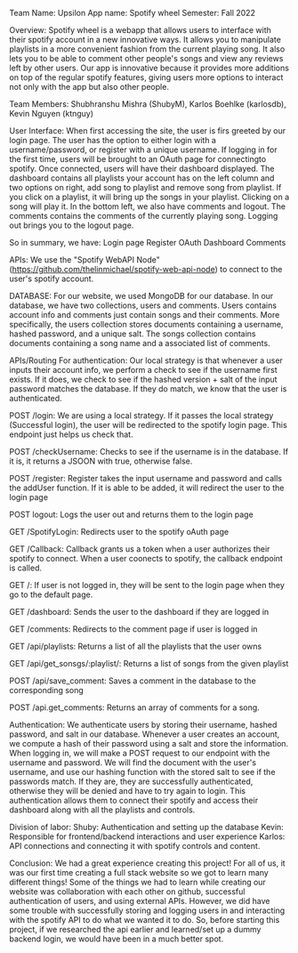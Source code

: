 Team Name: Upsilon
App name: Spotify wheel
Semester: Fall 2022

Overview: 
Spotify wheel is a webapp that allows users to interface with their spotify account in a new innovative ways. It allows you to manipulate playlists
in a more convenient fashion from the current playing song. It also lets you to be able to comment other people's songs and view any reviews left by other users. 
Our app is innovative because it provides more additions on top of the regular spotify features, giving users more options to interact not only with
the app but also other people. 

Team Members: Shubhranshu Mishra (ShubyM), Karlos Boehlke (karlosdb), Kevin Nguyen (ktnguy)

User Interface: 
When first accessing the site, the user is firs greeted by our login page. The user has the option to either login with a username/password, or register
with a unique username. If logging in for the first time, users will be brought to an OAuth page for connectingto spotify. Once connected, users will
have their dashboard displayed. The dashboard contains all playlists your account has on the left column and two options on right, add song to 
playlist and remove song from playlist. If you click on a playlist, it will bring up the songs in your playlist. Clicking on a song will play it. 
In the bottom left, we also have comments and logout. The comments contains the comments of the currently playing song. 
Logging out brings you to the logout page. 


So in summary, we have: 
Login page
Register
OAuth
Dashboard
Comments

APIs: 
We use the "Spotify WebAPI Node" (https://github.com/thelinmichael/spotify-web-api-node) to connect to the user's spotify account. 

DATABASE:
For our website, we used MongoDB for our database. In our database, we have two collections, users and comments. Users contains account info and 
comments just contain songs and their comments. More specifically, the users collection stores documents containing a username, hashed password, and
a unique salt. The songs collection contains documents containing a song name and a associated list of comments. 

APIs/Routing
For authentication:
Our local strategy is that whenever a user inputs their account info, we perform a check to see if the username first exists. If it does,
we check to see if the hashed version + salt of the input password matches the database. If they do match, we know that the user is authenticated.

POST /login: 
We are using a local strategy. If it passes the local strategy (Successful login), the user will be redirected to the spotify login page. This endpoint
just helps us check that.

POST /checkUsername: 
Checks to see if the username is in the database. If it is, it returns a JSOON with true, otherwise false. 

POST /register:
Register takes the input username and password and calls the addUser function. If it is able to be added, it will redirect the user to the login page

POST logout:
Logs the user out and returns them to the login page

GET /SpotifyLogin:
Redirects user to the spotify oAuth page

GET /Callback:
Callback grants us a token when a user authorizes their spotify to connect. When a user coonects to spotify, the callback endpoint is called.

GET /:
If user is not logged in, they will be sent to the login page when they go to the default page. 

GET /dashboard: 
Sends the user to the dashboard if they are logged in

GET /comments:
Redirects to the comment page if user is logged in

GET /api/playlists:
Returns a list of all the playlists that the user owns

GET /api/get_sonsgs/:playlist/:
Returns a list of songs from the given playlist

POST /api/save_comment:
Saves a comment in the database to the corresponding song

POST /api.get_comments:
Returns an array of comments for a song. 

Authentication:
We authenticate users by storing their username, hashed password, and salt in our database. Whenever a user creates an account, we compute a hash
of their password using a salt and store the information. When logging in, we will make a POST request to our endpoint with the username and password. 
We will find the document with the user's username, and use our hashing function with the stored salt to see if the passwords match. If they are, they 
are successfully authenticated, otherwise they will be denied and have to try again to login. This authentication allows them to connect their spotify
and access their dashboard along with all the playlists and controls. 

Division of labor: 
Shuby: Authentication and setting up the database
Kevin: Responsible for frontend/backend interactions and user experience
Karlos: API connections and connecting it with spotify controls and content. 

Conclusion: 
We had a great experience creating this project! For all of us, it was our first time creating a full stack website so we got to learn many different things! Some of the things we had to learn while creating our website was collaboration with each other on github, successful authentication of users, and using external APIs. However, we did have some trouble with successfully storing and logging users in and interacting with the spotify API to do what we wanted it to do. So, before starting this project, if we researched the api earlier and learned/set up a dummy backend login, we would have been in a much better spot. 


